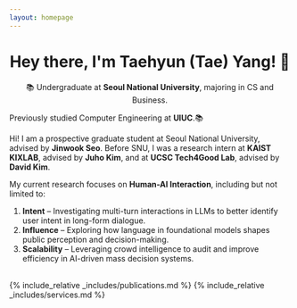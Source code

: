 ```yaml
---
layout: homepage
---
```


<div id="home-content">

<h1 align="center">Hey there, I'm Taehyun (Tae) Yang! 👋</h1>

<p align="center">
  📚 Undergraduate at <strong>Seoul National University</strong>, majoring in CS and Business. 
  
  Previously studied Computer Engineering at <strong>UIUC</strong>.📚
</p>

Hi! I am a prospective graduate student at Seoul National University, advised by **Jinwook Seo**. Before SNU, I was a research intern at **KAIST KIXLAB**, advised by **Juho Kim**, and at **UCSC Tech4Good Lab**, advised by **David Kim**.

My current research focuses on **Human-AI Interaction**, including but not limited to:

1. **Intent** – Investigating multi-turn interactions in LLMs to better identify user intent in long-form dialogue.
2. **Influence** – Exploring how language in foundational models shapes public perception and decision-making.
3. **Scalability** – Leveraging crowd intelligence to audit and improve efficiency in AI-driven mass decision systems.

<br> <!-- Added empty space here -->
{% include_relative _includes/publications.md %}
{% include_relative _includes/services.md %}

</div>
 <html lang="en">
